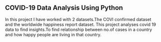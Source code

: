 ## COVID-19 Data Analysis Using Python

In this project I have worked with 2 datasets.The COVI confirmed dataset and the worldwide happiness report dataset.
This project analyses covid 19 data to find insights.To find relationship between no.of cases in a country and how happy people are living in that country.


